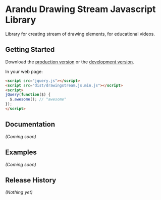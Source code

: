 # Arandu Drawing Stream Javascript Library

Library for creating stream of drawing elements, for educational videos.

## Getting Started
Download the [production version][min] or the [development version][max].

[min]: https://raw.github.com/aranduacademy/drawingstream.js/master/dist/drawingstream.js.min.js
[max]: https://raw.github.com/aranduacademy/drawingstream.js/master/dist/drawingstream.js.js

In your web page:

```html
<script src="jquery.js"></script>
<script src="dist/drawingstream.js.min.js"></script>
<script>
jQuery(function($) {
  $.awesome(); // "awesome"
});
</script>
```

## Documentation
_(Coming soon)_

## Examples
_(Coming soon)_

## Release History
_(Nothing yet)_
